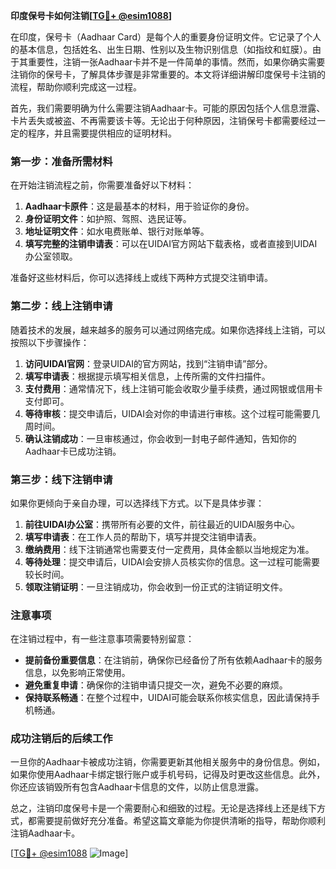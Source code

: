 **印度保号卡如何注销[[TG💪+ @esim1088](https://t.me/s/esim1088)]**

在印度，保号卡（Aadhaar Card）是每个人的重要身份证明文件。它记录了个人的基本信息，包括姓名、出生日期、性别以及生物识别信息（如指纹和虹膜）。由于其重要性，注销一张Aadhaar卡并不是一件简单的事情。然而，如果你确实需要注销你的保号卡，了解具体步骤是非常重要的。本文将详细讲解印度保号卡注销的流程，帮助你顺利完成这一过程。

首先，我们需要明确为什么需要注销Aadhaar卡。可能的原因包括个人信息泄露、卡片丢失或被盗、不再需要该卡等。无论出于何种原因，注销保号卡都需要经过一定的程序，并且需要提供相应的证明材料。

### 第一步：准备所需材料

在开始注销流程之前，你需要准备好以下材料：

1. **Aadhaar卡原件**：这是最基本的材料，用于验证你的身份。
2. **身份证明文件**：如护照、驾照、选民证等。
3. **地址证明文件**：如水电费账单、银行对账单等。
4. **填写完整的注销申请表**：可以在UIDAI官方网站下载表格，或者直接到UIDAI办公室领取。

准备好这些材料后，你可以选择线上或线下两种方式提交注销申请。

### 第二步：线上注销申请

随着技术的发展，越来越多的服务可以通过网络完成。如果你选择线上注销，可以按照以下步骤操作：

1. **访问UIDAI官网**：登录UIDAI的官方网站，找到“注销申请”部分。
2. **填写申请表**：根据提示填写相关信息，上传所需的文件扫描件。
3. **支付费用**：通常情况下，线上注销可能会收取少量手续费，通过网银或信用卡支付即可。
4. **等待审核**：提交申请后，UIDAI会对你的申请进行审核。这个过程可能需要几周时间。
5. **确认注销成功**：一旦审核通过，你会收到一封电子邮件通知，告知你的Aadhaar卡已成功注销。

### 第三步：线下注销申请

如果你更倾向于亲自办理，可以选择线下方式。以下是具体步骤：

1. **前往UIDAI办公室**：携带所有必要的文件，前往最近的UIDAI服务中心。
2. **填写申请表**：在工作人员的帮助下，填写并提交注销申请表。
3. **缴纳费用**：线下注销通常也需要支付一定费用，具体金额以当地规定为准。
4. **等待处理**：提交申请后，UIDAI会安排人员核实你的信息。这一过程可能需要较长时间。
5. **领取注销证明**：一旦注销成功，你会收到一份正式的注销证明文件。

### 注意事项

在注销过程中，有一些注意事项需要特别留意：

- **提前备份重要信息**：在注销前，确保你已经备份了所有依赖Aadhaar卡的服务信息，以免影响正常使用。
- **避免重复申请**：确保你的注销申请只提交一次，避免不必要的麻烦。
- **保持联系畅通**：在整个过程中，UIDAI可能会联系你核实信息，因此请保持手机畅通。

### 成功注销后的后续工作

一旦你的Aadhaar卡被成功注销，你需要更新其他相关服务中的身份信息。例如，如果你使用Aadhaar卡绑定银行账户或手机号码，记得及时更改这些信息。此外，你还应该销毁所有包含Aadhaar卡信息的文件，以防止信息泄露。

总之，注销印度保号卡是一个需要耐心和细致的过程。无论是选择线上还是线下方式，都需要提前做好充分准备。希望这篇文章能为你提供清晰的指导，帮助你顺利注销Aadhaar卡。

[[TG💪+ @esim1088](https://t.me/s/esim1088) ![Image](https://i.postimg.cc/4NQfJmqS/Snipaste-2025-05-13-00-14-12.png)]